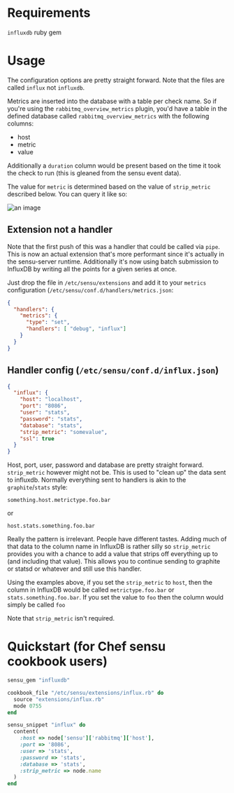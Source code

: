 # Requirements
`influxdb` ruby gem

# Usage
The configuration options are pretty straight forward. Note that the files are called `influx` not `influxdb`. 

Metrics are inserted into the database with a table per check name. So if you're using the `rabbitmq_overview_metrics` plugin, you'd have a table in the defined database called `rabbitmq_overview_metrics` with the following columns:

- host
- metric
- value

Additionally a `duration` column would be present based on the time it took the check to run (this is gleaned from the sensu event data).

The value for `metric` is determined based on the value of `strip_metric` described below. You can query it like so:

![an image](http://s3itch.lusis.org/InfluxDB_Administration_20140203_153132.png)

## Extension not a handler
Note that the first push of this was a handler that could be called via `pipe`. This is now an actual extension that's more performant since it's actually in the sensu-server runtime. Additionally it's now using batch submission to InfluxDB by writing all the points for a given series at once.

Just drop the file in `/etc/sensu/extensions` and add it to your `metrics` configuration (`/etc/sensu/conf.d/handlers/metrics.json`:

```json
{
  "handlers": {
    "metrics": {
      "type": "set",
      "handlers": [ "debug", "influx"]
    }
  }
}
```

## Handler config (`/etc/sensu/conf.d/influx.json`)

```json
{
  "influx": {
    "host": "localhost",
    "port": "8086",
    "user": "stats",
    "password": "stats",
    "database": "stats",
    "strip_metric": "somevalue",
    "ssl": true
  }
}
```

Host, port, user, password and database are pretty straight forward. `strip_metric` however might not be. This is used to "clean up" the data sent to influxdb. Normally everything sent to handlers is akin to the `graphite`/`stats` style:

	something.host.metrictype.foo.bar

or

	host.stats.something.foo.bar

Really the pattern is irrelevant. People have different tastes. Adding much of that data to the column name in InfluxDB is rather silly so `strip_metric` provides you with a chance to add a value that strips off everything up to (and including that value). This allows you to continue sending to graphite or statsd or whatever and still use this handler.

Using the examples above, if you set the `strip_metric` to `host`, then the column in InfluxDB would be called `metrictype.foo.bar` or `stats.something.foo.bar`. If you set the value to `foo` then the column would simply be called `foo`

Note that `strip_metric` isn't required.
# Quickstart (for Chef sensu cookbook users)

```ruby
sensu_gem "influxdb"

cookbook_file "/etc/sensu/extensions/influx.rb" do
  source "extensions/influx.rb"
  mode 0755
end

sensu_snippet "influx" do
  content(
    :host => node['sensu']['rabbitmq']['host'],
    :port => '8086',
    :user => 'stats',
    :password => 'stats',
    :database => 'stats',
    :strip_metric => node.name
  )
end
```
